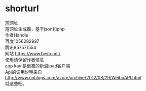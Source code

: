 # shorturl
短网址 </br>
短网址生成器，基于json和php </br>
作者Handle </br>
百度1056282997 </br>
腾讯857571554 </br>
网站 https://www.bysb.net/ </br>
使用请保留作者信息 </br>
app kay 是倒霉的新浪ipad客户端 </br>
Api的调用说明来自 http://www.cnblogs.com/azure/archive/2012/08/29/WeiboAPI.html </br>
就这些吧。 </br>

